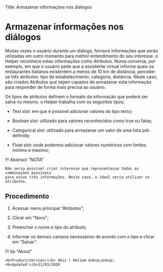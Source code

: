 Title: Armazenar informações nos diálogos
# Armazenar informações nos diálogos

Muitas vezes o usuário durante um diálogo, fornece informações que serão utilizadas em outro momento para melhor entendimento do seu interesse. o Helper reconhece estas informações como Atributos.
Numa conversa, por exemplo, em que o usuário pede que a assistente virtual informe quais os restaurantes italianos existentem a menos de 10 km de distância, percebe-se três atributos: tipo de estabelecimento, categoria, distância.
Neste caso, são criados Atributos que sejam capazes de armazenar esta informação para responder de forma mais precisa ao usuário.

Os tipos de atributos definem o formato da informação que poderá ser salva no mesmo. o Helper trabalha com os seguintes tipos:

 - Text slot: em que é possível adicionar valores do tipo texto;

 - Boolean slot: utilizado para valores reconhecidos como true ou false;

 - Categorical slot: utilizado para armazenar um valor de uma lista pré-definida;

 - Float slot: onde podemos adicionar valores numéricos com limites mínimo e máximo;


!!! Abstract "NOTA"
    
    Não seria possível criar interesse que representasse todas as combinações possíveis 
    para essas três informações. Neste caso, o ideal seria utilizar os atributos.


Procedimento
------------
1. Acessar menu principal “Atributos”;

2. Clicar em "Novo";

3. Preencher o nome e tipo do atributo;

4. Informar os demais campos necessários de acordo com o tipo e clicar em “Salvar”.


!!! tip "About"

    <b>Product/Version:</b> 4biz | Helium &nbsp;&nbsp;
    <b>Updated:</b>11/03/2020
